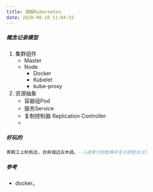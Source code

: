 ```yaml
---
title: 理解Kubernetes
date: 2020-08-18 11:04:15
---
```

##### 概念记录模型
1. 集群组件
	- Master
	- Node 
	  - Docker
	  - Kubelet
	  - kube-proxy
2. 资源抽象
	- 容器组Pod
	- 服务Service
	- 复制控制器 Replication Controller
	- 




##### 好玩的
```lua
青枫江上秋帆远，白帝城边古木疏。--[送李少府贬峡中王少府贬长沙]
```





##### 参考
- docker。

